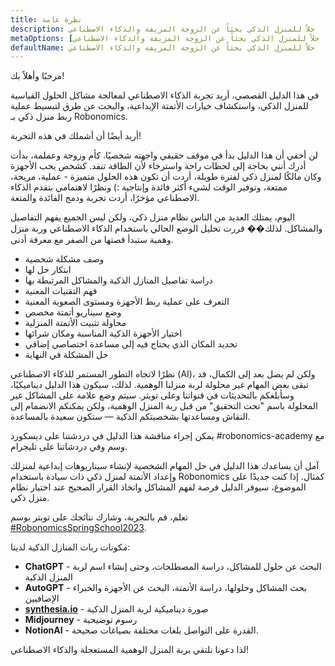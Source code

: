 ```yaml
---
title: نظرة عامة
description: حلاً للمنزل الذكي بحثاً عن الزوجة المزيفة والذكاء الاصطناعي
metaOptions: [تعلم، حلاً للمنزل الذكي بحثاً عن الزوجة المزيفة والذكاء الاصطناعي]
defaultName: حلاً للمنزل الذكي بحثاً عن الزوجة المزيفة والذكاء الاصطناعي
---
```


<LessonImages imageClasses="mb"  src='fake-housewife-and-ai-research-smart-home-solution/guide.png' alt="fake housewife ai" />

<RoboAcademyText fWeight="500">
  مرحبًا وأهلاً بك!

  في هذا الدليل القصصي، أريد تجربة الذكاء الاصطناعي لمعالجة مشاكل الحلول القياسية للمنزل الذكي، واستكشاف خيارات الأتمتة الإبداعية، والبحث عن طرق لتبسيط عملية ربط منزل ذكي بـ Robonomics.

  أريد أيضًا أن أشملك في هذه التجربة!
</RoboAcademyText>

لن أخفي أن هذا الدليل بدأ في موقف حقيقي واجهته شخصيًا. كأم وزوجة وعملمة، بدأت أدرك أنني بحاجة إلى لحظات راحة واسترخاء لأن الطاقة تنفد. كشخص يحب الأجهزة وكان مالكًا لمنزل ذكي لفترة طويلة، أردت أن تكون هذه الحلول متميزة - عملية، مريحة، ممتعة، وتوفير الوقت لشيء أكثر فائدة وإنتاجية :) ونظرًا لاهتمامي بتقدم الذكاء الاصطناعي مؤخرًا، أردت تجربة ودمج الفائدة والمتعة.

اليوم، يمتلك العديد من الناس نظام منزل ذكي، ولكن ليس الجميع يفهم التفاصيل والمشاكل. لذلك�� قررت تحليل الوضع الحالي باستخدام الذكاء الاصطناعي وربة منزل وهمية ستبدأ قصتها من الصفر مع معرفة أدنى.

- وصف مشكلة شخصية
- ابتكار حل لها
- دراسة تفاصيل المنازل الذكية والمشاكل المرتبطة بها
- فهم التقنيات المعنية
- التعرف على عملية ربط الأجهزة ومستوى الصعوبة المعنية
- وضع سيناريو أتمتة مخصص
- محاولة تثبيت الأتمتة المنزلية
- اختيار الأجهزة الذكية المناسبة ومكان شرائها
- تحديد المكان الذي يحتاج فيه إلى مساعدة اختصاصي إضافي
- حل المشكلة في النهاية

نظرًا لاتجاه التطور المستمر للذكاء الاصطناعي (AI)، ولكن لم يصل بعد إلى الكمال، قد تبقى بعض المهام غير محلولة لربة منزلنا الوهمية. لذلك، سيكون هذا الدليل ديناميكيًا، وسأبلغكم بالتحديثات في قنواتنا وعلى تويتر. سيتم وضع علامة على المشاكل غير المحلولة باسم "تحت التحقيق" من قبل ربة المنزل الوهمية، ولكن يمكنكم الانضمام إلى النقاش ومساعدتها بشخصيتكم الذكية — ستكون سعيدة بالمساعدة.

يمكن إجراء مناقشة هذا الدليل في دردشتنا على ديسكورد #robonomics-academy مع وسم وفي دردشاتنا على تليجرام.

آمل أن يساعدك هذا الدليل في حل المهام الشخصية لإنشاء سيناريوهات إبداعية لمنزلك وإعداد الأتمتة لمنزل ذكي ذات سيادة باستخدام Robonomics كمثال. إذا كنت جديدًا على الموضوع، سيوفر الدليل فرصة لفهم المشاكل واتخاذ القرار الصحيح عند اختيار نظام منزل ذكي.

تعلم، قم بالتجربة، وشارك نتائجك على تويتر بوسم [#RobonomicsSpringSchool2023](https://twitter.com/hashtag/RobonomicsSpringSchool2023?src=hashtag_click).

مكونات ربات المنازل الذكية لدينا:

- **ChatGPT** - البحث عن حلول للمشاكل، دراسة المصطلحات، وحتى إنشاء اسم لربة المنزل الذكية
- **AutoGPT** - بحث المشاكل وحلولها، دراسة الأتمتة، البحث عن الأجهزة والخبراء الإضافيين
- **[synthesia.io](https://www.synthesia.io/)** - صورة ديناميكية لربة المنزل الذكية
- **Midjourney** - رسوم توضيحية
- **NotionAI** - القدرة على التواصل بلغات مختلفة بصياغات صحيحة.

لذا دعونا نلتقي بربة المنزل الوهمية المستعجلة والذكاء الاصطناعي!
